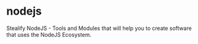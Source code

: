 # nodejs
Stealify NodeJS - Tools and Modules that will help you to create software that uses the NodeJS Ecosystem.
